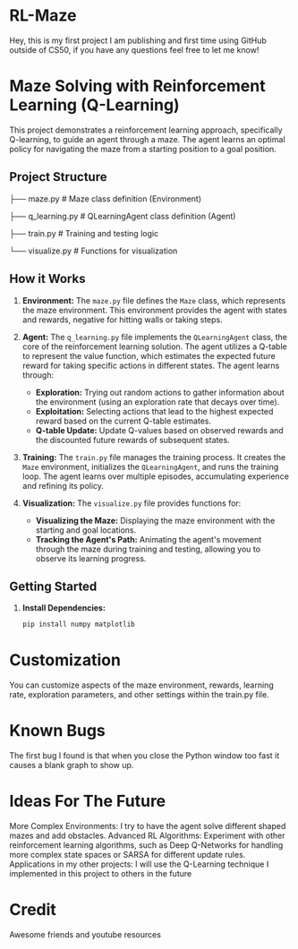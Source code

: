 # RL-Maze

Hey, this is my first project I am publishing and first time using GitHub outside of CS50, if you have any questions feel free to let me know!


# Maze Solving with Reinforcement Learning (Q-Learning)

This project demonstrates a reinforcement learning approach, specifically Q-learning, to guide an agent through a maze. The agent learns an optimal policy for navigating the maze from a starting position to a goal position.

## Project Structure
├── maze.py # Maze class definition (Environment)

├── q_learning.py # QLearningAgent class definition (Agent)

├── train.py # Training and testing logic

└── visualize.py # Functions for visualization

## How it Works

1. **Environment:** The `maze.py` file defines the `Maze` class, which represents the maze environment. This environment provides the agent with states and rewards, negative for hitting walls or taking steps.

2. **Agent:** The `q_learning.py` file implements the `QLearningAgent` class, the core of the reinforcement learning solution. The agent utilizes a Q-table to represent the value function, which estimates the expected future reward for taking specific actions in different states. The agent learns through:
   - **Exploration:** Trying out random actions to gather information about the environment (using an exploration rate that decays over time).
   - **Exploitation:** Selecting actions that lead to the highest expected reward based on the current Q-table estimates.
   - **Q-table Update:** Update Q-values based on observed rewards and the discounted future rewards of subsequent states.

3. **Training:** The `train.py` file manages the training process. It creates the `Maze` environment, initializes the `QLearningAgent`, and runs the training loop. The agent learns over multiple episodes, accumulating experience and refining its policy.

4. **Visualization:** The `visualize.py` file provides functions for:
   - **Visualizing the Maze:** Displaying the maze environment with the starting and goal locations.
   - **Tracking the Agent's Path:** Animating the agent's movement through the maze during training and testing, allowing you to observe its learning progress.

## Getting Started

1. **Install Dependencies:**
   ```bash
   pip install numpy matplotlib
# Customization
You can customize aspects of the maze environment, rewards, learning rate, exploration parameters, and other settings within the train.py file.

# Known Bugs
The first bug I found is that when you close the Python window too fast it causes a blank graph to show up.

# Ideas For The Future
More Complex Environments: I try to have the agent solve different shaped mazes and add obstacles. 
Advanced RL Algorithms: Experiment with other reinforcement learning algorithms, such as Deep Q-Networks for handling more complex state spaces or SARSA for different update rules.
Applications in my other projects: I will use the Q-Learning technique I implemented in this project to others in the future


# Credit 
Awesome friends and youtube resources
   